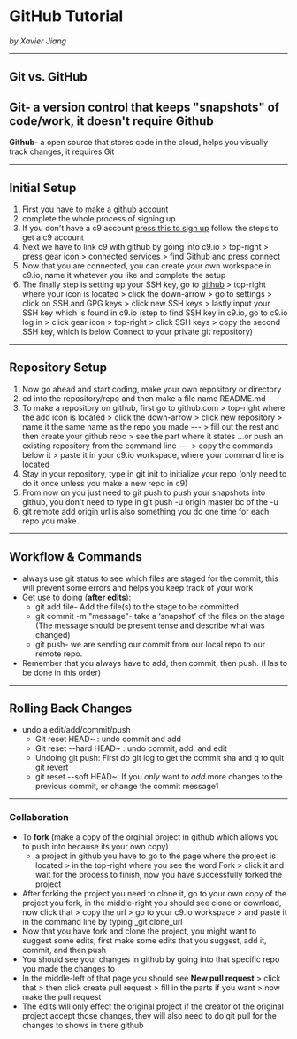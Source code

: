 # GitHub Tutorial

_by Xavier Jiang_

---
## Git vs. GitHub
**Git**- a version control that keeps "snapshots" of code/work, it doesn't require Github
---
**Github**- a open source that stores code in the cloud, helps you visually track changes, it requires Git 


---
## Initial Setup
1) First you have to make a [github account](https://github.com/)
2) complete the whole process of signing up 
3) If you don't have a c9 account [press this to sign up](https://c9.io/) follow the steps to get a c9 account
4) Next we have to link c9 with github by going into c9.io > top-right > press gear icon > connected services > find Github and press connect
5) Now that you are connected, you can create your own workspace in c9.io, name it whatever you like and complete the setup
6) The finally step is setting up your SSH key, go to [github](https://github.com/) > top-right where your icon is located > click the down-arrow > go to settings > click on SSH and GPG keys > click new SSH keys > 
lastly input your SSH key which is found in c9.io
(step to find SSH key in c9.io, go to c9.io log in > click gear icon > top-right > click SSH keys > copy the second SSH key, which is below Connect to your private git repository)

---
## Repository Setup
1) Now go ahead and start coding, make your own repository or directory 
2) cd into the repository/repo and then make a file name README.md
3) To make a repository on github, first go to github.com > top-right where the add icon is located > click the down-arrow > click new repository > name it the same name as the repo you made 
--- > fill out the rest and then create your github repo > see the part where it states …or push an existing repository from the command line
--- > copy the commands below it > paste it in your c9.io workspace, where your command line is located 
4) Stay in your repository, type in git init to initialize your repo (only need to do it once unless you make a new repo in c9)
5) From now on you just need to git push to push your snapshots into github, you don't need to type in git push -u origin master bc of the -u
6) git remote add origin url is also something you do one time for each repo you make.

---
## Workflow & Commands
* always use git status to see which files are staged for the commit, this will prevent some errors and helps you keep track of your work
* Get use to doing (**after edits**):
  * git add file- Add the file(s) to the stage to be committed
  * git commit -m "message"- take a ‘snapshot’ of the files on the stage (The message should be present tense and describe what was changed) 
  * git push- we are sending our commit from our local repo to our remote repo.
* Remember that you always have to add, then commit, then push. (Has to be done in this order)

---

## Rolling Back Changes
* undo a edit/add/commit/push
  * Git reset HEAD~ : undo commit and add 
  * Git reset --hard HEAD~ : undo commit, add, and edit 
  * Undoing git push: First do git log to get the commit sha and q to quit git revert <sha code>
  * git reset --soft HEAD~: If you _only_ want to _add_ more changes to the previous commit, or change the commit message1
---

### Collaboration 
* To **fork** (make a copy of the orginial project in github which allows you to push into because its your own copy) 
  * a project in github you have to go to the page where the project is located > in the top-right where you see the word Fork > click it and wait for the process to finish, now you have successfully forked the project 
* After forking the project you need to clone it, go to your own copy of the project you fork, in the middle-right you should see clone or download,
  now click that > copy the url > go to your c9.io workspace > and paste it in the command line by typing _git clone_url
* Now that you have fork and clone the project, you might want to suggest some edits, first make some edits that you suggest, add it, commit, and then push
* You should see your changes in github by going into that specific repo you made the changes to
* In the middle-left of that page you should see **New pull request** > click that > then click create pull request > fill in the parts if you want >
    now make the pull request 
* The edits will only effect the original project if the creator of the original project accept those changes, they will also need to do git pull for the changes to shows in there github
 






